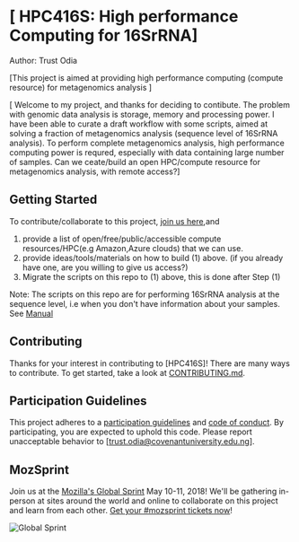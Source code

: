 # [ HPC416S: High performance Computing for 16SrRNA]
Author: Trust Odia

[This project is aimed at providing high performance computing (compute resource) for metagenomics analysis ]

[ Welcome to my project, and thanks for deciding to contibute.
The problem with genomic data analysis is storage, memory and processing power. I have been able to curate a draft workflow with some scripts, aimed at solving a fraction of metagenomics analysis (sequence level of 16SrRNA analysis).
To perform complete metagenomics analysis, high performance computing power is requred, especially with data containing large number of samples.
Can we ceate/build an open HPC/compute resource for metagenomics analysis, with remote access?]

## Getting Started
To contribute/collaborate to this project, [join us here](https://etherpad.wikimedia.org/p/HPC416S),and 
1. provide a list of open/free/public/accessible compute resources/HPC(e.g Amazon,Azure clouds) that we can use.
2. provide ideas/tools/materials on how to build (1) above. (if you already have one, are you willing to give us access?)
3. Migrate the scripts on this repo to (1) above, this is done after Step (1)

Note: The scripts on this repo are for performing 16SrRNA analysis at the sequence level,
i.e when you don't have information about your samples. See [Manual](Manual.md)

## Contributing

Thanks for your interest in contributing to [HPC416S]! There are many ways to contribute. To get started, take a look at [CONTRIBUTING.md](CONTRIBUTING.md).

## Participation Guidelines

This project adheres to a  [participation guidelines](https://www.mozilla.org/en-US/about/governance/policies/participation/) and [code of conduct](CODE_OF_CONDUCT.md). By participating, you are expected to uphold this code. Please report unacceptable behavior to [trust.odia@covenantuniversity.edu.ng].

## MozSprint

Join us at the [Mozilla's Global Sprint](https://foundation.mozilla.org/opportunity/global-sprint/) May 10-11, 2018! We'll be gathering in-person at sites around the world and online to collaborate on this project and learn from each other. [Get your #mozsprint tickets now](https://foundation.mozilla.org/opportunity/global-sprint/register/)!

![Global Sprint](https://user-images.githubusercontent.com/617994/37716586-3b0397a0-2cf5-11e8-8c6f-bad01f67f50e.jpg)
